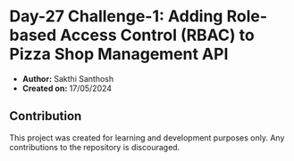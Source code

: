 # Day-27 Challenge-1: Adding Role-based Access Control (RBAC) to Pizza Shop Management API

- **Author:** Sakthi Santhosh
- **Created on:** 17/05/2024

## Contribution

This project was created for learning and development purposes only. Any contributions to the repository is discouraged.
